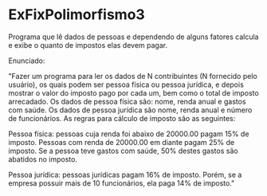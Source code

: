 # ExFixPolimorfismo3
Programa que lê dados de pessoas e dependendo de alguns fatores calcula e exibe o quanto de impostos elas devem pagar.


Enunciado:

"Fazer um programa para ler os dados de N contribuintes (N fornecido pelo usuário), os quais
podem ser pessoa física ou pessoa jurídica, e depois mostrar o valor do imposto pago por cada um,
bem como o total de imposto arrecadado.
Os dados de pessoa física são: nome, renda anual e gastos com saúde. Os dados de pessoa jurídica
são nome, renda anual e número de funcionários. As regras para cálculo de imposto são as
seguintes:

Pessoa física: pessoas cuja renda foi abaixo de 20000.00 pagam 15% de imposto. Pessoas com
renda de 20000.00 em diante pagam 25% de imposto. Se a pessoa teve gastos com saúde, 50%
destes gastos são abatidos no imposto. 

Pessoa jurídica: pessoas jurídicas pagam 16% de imposto. Porém, se a empresa possuir mais de 10
funcionários, ela paga 14% de imposto."

